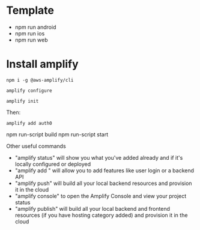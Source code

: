 # Template

- npm run android
- npm run ios
- npm run web

# Install amplify

```shell
npm i -g @aws-amplify/cli
```

```shell
amplify configure
```

```shell
amplify init
```

Then:

```shell
amplify add auth0
```


npm run-script build
npm run-script start

Other useful commands
- "amplify status" will show you what you've added already and if it's locally configured or deployed
- "amplify add <category>" will allow you to add features like user login or a backend API
- "amplify push" will build all your local backend resources and provision it in the cloud
- "amplify console" to open the Amplify Console and view your project status
- "amplify publish" will build all your local backend and frontend resources (if you have hosting category added) and provision it in the cloud